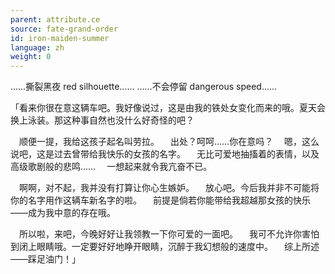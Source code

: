 ```yaml
---
parent: attribute.ce
source: fate-grand-order
id: iron-maiden-summer
language: zh
weight: 0
---
```


……撕裂黑夜 red silhouette……
……不会停留 dangerous speed……

「看来你很在意这辆车吧。我好像说过，这是由我的铁处女变化而来的哦。夏天会换上泳装。那这种事自然也没什么好奇怪的吧？

　顺便一提，我给这孩子起名叫劳拉。
　出处？呵呵……你在意吗？
　嗯，这么说吧，这是过去曾带给我快乐的女孩的名字。
　无比可爱地抽搐着的表情，以及高级歌剧般的悲鸣……
　一想起来就令我亢奋不已。

　啊啊，对不起，我并没有打算让你心生嫉妒。
　放心吧。今后我并非不可能将你的名字用作这辆车新名字的啦。
　前提是倘若你能带给我超越那女孩的快乐——成为我中意的存在哦。

　所以啦，来吧，今晚好好让我领教一下你可爱的一面吧。
　我可不允许你害怕到闭上眼睛哦。一定要好好地睁开眼睛，沉醉于我幻想般的速度中。
　综上所述——踩足油门！」
